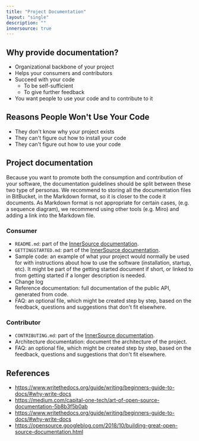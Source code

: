```yaml
---
title: "Project Documentation"
layout: "single"
description: ""
innersource: true
---
```


## Why provide documentation?

- Organizational backbone of your project
- Helps your consumers and contributors
- Succeed with your code
  - To be self-sufficient
  - To give further feedback
- You want people to use your code and to contribute to it

## Reasons People Won't Use Your Code

- They don't know why your project exists
- They can't figure out how to install your code
- They can't figure out how to use your code

## Project documentation

Because you want to promote both the consumption and contribution of your software, the documentation guidelines should be split between these two type of personas.
We recommend to storing all the documentation files in BitBucket, in the Markdown format, so it is closer to the code it documents.
As Markdown format is not appropriate for certain cases, (e.g. a sequence diagram), we recommend using other tools (e.g. Miro) and adding a link into the Markdown file.

### Consumer

- `README.md`:
  part of the [InnerSource documentation](./introduction/).
- `GETTINGSTARTED.md`:
  part of the [InnerSource documentation](./introduction/).
- Sample code:
  an example of what your project would normally be used for with instructions about how to use the software (installation, startup, etc). It might be part of the getting started document if short, or linked to from getting started if a longer description is needed.
- Change log
- Reference documentation:
  full documentation of the public API, generated from code.
- FAQ: an optional file, which might be created step by step, based on the feedback, questions and suggestions that don't fit elsewhere.

### Contributor

- `CONTRIBUTING.md`:
  part of the [InnerSource documentation](./introduction/).
- Architecture documentation: document the architecture of the project.
- FAQ: an optional file, which might be created step by step, based on the feedback, questions and suggestions that don't fit elsewhere.

## References

- https://www.writethedocs.org/guide/writing/beginners-guide-to-docs/#why-write-docs
- https://medium.com/capital-one-tech/art-of-open-source-documentation-5b8b3f5b0ab
- https://www.writethedocs.org/guide/writing/beginners-guide-to-docs/#why-write-docs
- https://opensource.googleblog.com/2018/10/building-great-open-source-documentation.html
